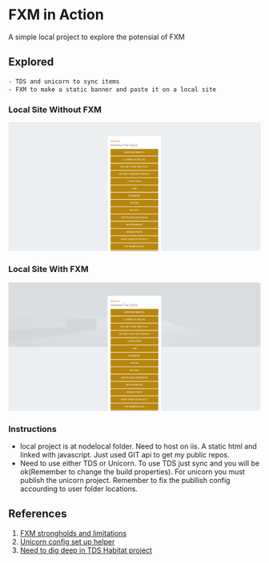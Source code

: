 # FXM in Action

A simple local project to explore the potensial of FXM

## Explored
    - TDS and unicorn to sync items
    - FXM to make a static banner and paste it on a local site

### Local Site Without FXM
![Site without FXM](img/localsite.PNG)

### Local Site With FXM
![Site With FXM](img/withFXM.PNG)

### Instructions
* local project is at nodelocal folder. Need to host on iis. A static html and linked with javascript. Just used GIT api to get my public repos.
* Need to use either TDS or Unicorn. To use TDS just sync and you will be ok(Remember to change the build properties). For unicorn you must publish the unicorn project. Remember to fix the publlish config accourding to user folder locations.


## References
01. [FXM strongholds and limitations](https://doc.sitecore.net/sitecore_experience_platform/digital_marketing/federated_experience_manager/configuring/the_requirements_and_limitations_of_fxm)
02. [Unicorn config set up helper](https://github.com/SitecoreUnicorn/Unicorn)
03. [Need to dig deep in TDS Habitat project](https://www.teamdevelopmentforsitecore.com/-/media/TDS/Files/Whitepapers/Sitecore-TDS-helix-whitepaper%20V1.pdf)